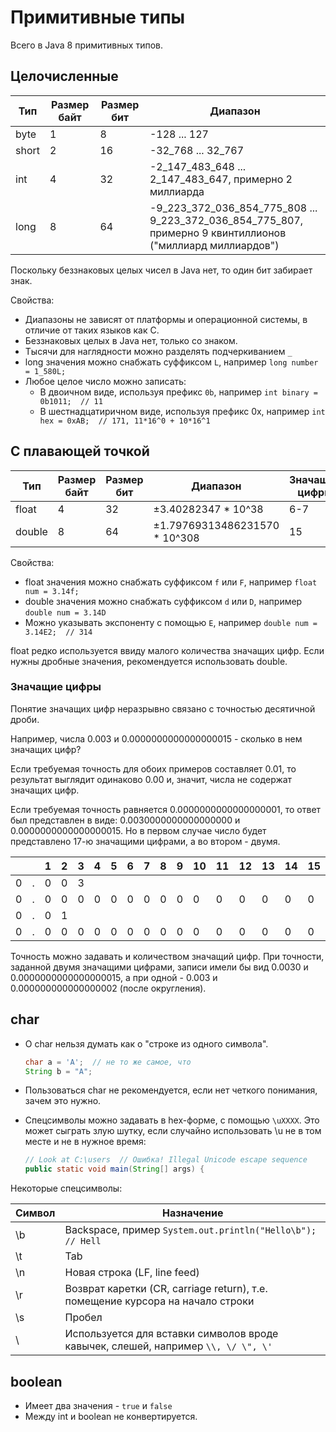 # Примитивные типы

Всего в Java 8 примитивных типов.

## Целочисленные

| Тип   | Размер байт | Размер бит | Диапазон                                                     |
| ----- | ----------- | ---------- | ------------------------------------------------------------ |
| byte  | 1           | 8          | -128 ... 127                                                 |
| short | 2           | 16         | -32_768 ... 32_767                                           |
| int   | 4           | 32         | -2_147_483_648 ... 2_147_483_647, примерно 2 миллиарда       |
| long  | 8           | 64         | -9_223_372_036_854_775_808 ... <br />9_223_372_036_854_775_807, <br />примерно 9 квинтиллионов ("миллиард миллиардов") |

Поскольку беззнаковых целых чисел в Java нет, то один бит забирает знак.

Свойства:

* Диапазоны не зависят от платформы и операционной системы, в отличие от таких языков как C.
* Беззнаковых целых в Java нет, только со знаком.
* Тысячи для наглядности можно разделять подчеркиванием `_`
* long значения можно снабжать суффиксом `L`, например `long number = 1_580L;`
* Любое целое число можно записать:
  * В двоичном виде, используя префикс `0b`, например `int binary = 0b1011;  // 11`
  * В шестнадцатиричном виде, используя префикс 0x, например `int hex = 0xAB;  // 171, 11*16^0 + 10*16^1`

## С плавающей точкой

| Тип    | Размер байт | Размер бит | Диапазон                      | Значащие цифры |
| ------ | ----------- | ---------- | ----------------------------- | -------------- |
| float  | 4           | 32         | ±3.40282347 * 10^38           | 6-7            |
| double | 8           | 64         | ±1.79769313486231570 * 10^308 | 15             |

Свойства:

* float значения можно снабжать суффиксом `f` или `F`, например `float num = 3.14f;`
* double значения можно снабжать суффиксом `d` или `D`, например `double num = 3.14D`
* Можно указывать экспоненту с помощью `E`, например `double num = 3.14E2;  // 314`

float редко используется ввиду малого количества значащих цифр. Если нужны дробные значения, рекомендуется использовать double.

### Значащие цифры

Понятие значащих цифр неразрывно связано с точностью десятичной дроби.

Например, числа 0.003 и 0.0000000000000000015 - сколько в нем значащих цифр?

Если требуемая точность для обоих примеров составляет 0.01, то результат выглядит одинаково 0.00 и, значит, числа не содержат значащих цифр. 

Если требуемая точность равняется 0.0000000000000000001, то ответ  был представлен в виде: 0.0030000000000000000 и 0.0000000000000000015.  Но в первом случае число будет представлено 17-ю  значащими цифрами, а во втором - двумя. 

|      |      | 1    | 2    | 3    | 4    | 5    | 6    | 7    | 8    | 9    | 10   | 11   | 12   | 13   | 14   | 15   | 16   | 17   | 18   | 19   |
| ---- | ---- | ---- | ---- | ---- | ---- | ---- | ---- | ---- | ---- | ---- | ---- | ---- | ---- | ---- | ---- | ---- | ---- | ---- | ---- | ---- |
| 0    | .    | 0    | 0    | 3    |      |      |      |      |      |      |      |      |      |      |      |      |      |      |      |      |
| 0    | .    | 0    | 0    | 0    | 0    | 0    | 0    | 0    | 0    | 0    | 0    | 0    | 0    | 0    | 0    | 0    | 0    | 0    | 1    | 5    |
| 0    | .    | 0    | 1    |      |      |      |      |      |      |      |      |      |      |      |      |      |      |      |      |      |
| 0    | .    | 0    | 0    | 0    | 0    | 0    | 0    | 0    | 0    | 0    | 0    | 0    | 0    | 0    | 0    | 0    | 0    | 0    | 0    | 1    |

Точность можно задавать и количеством значащий цифр. При точности,  заданной двумя значащими цифрами, записи имели бы вид 0.0030 и 0.0000000000000000015, а при одной - 0.003 и 0.000000000000000002 (после округления).

## char

* О char нельзя думать как о "строке из одного символа".

  ```java
  char a = 'A';  // не то же самое, что
  String b = "A";
  ```

* Пользоваться char не рекомендуется, если нет четкого понимания, зачем это нужно.

* Спецсимволы можно задавать в hex-форме, с помощью `\uXXXX`. Это может сыграть злую шутку, если случайно использовать \u не в том месте и не в нужное время:

  ```java
  // Look at C:\users  // Ошибка! Illegal Unicode escape sequence
  public static void main(String[] args) {
  ```

Некоторые спецсимволы:

| Символ | Назначение                                                   |
| ------ | ------------------------------------------------------------ |
| \b     | Backspace, пример `System.out.println("Hello\b");  // Hell`  |
| \t     | Tab                                                          |
| \n     | Новая строка (LF, line feed)                                 |
| \r     | Возврат каретки (CR, carriage return), т.е. помещение курсора на начало строки |
| \s     | Пробел                                                       |
| \      | Используется для вставки символов вроде кавычек, слешей, например `\\, \/ \", \'` |

## boolean

* Имеет два значения - `true` и `false`
* Между int и boolean не конвертируется.

